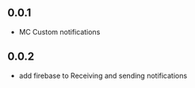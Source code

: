 ## 0.0.1

* MC Custom notifications 

## 0.0.2

* add firebase to Receiving and sending notifications
